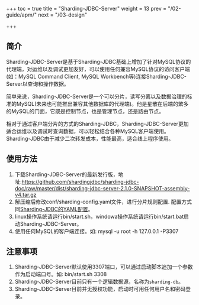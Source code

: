 +++
toc = true
title = "Sharding-JDBC-Server"
weight = 13
prev = "/02-guide/apm/"
next = "/03-design"

+++

## 简介

Sharding-JDBC-Server是基于Sharding-JDBC基础上增加了针对MySQL协议的代理端，对运维以及调试更加友好，可以使用任何兼容MySQL协议的访问客户端(如：MySQL Command Client, MySQL Workbench等)连接Sharding-JDBC-Server以查询和操作数据。

简单来说，Sharding-JDBC-Server是一个可以分片，读写分离以及数据治理的标准的MySQL(未来也可能推出兼容其他数据库的代理端)。他是星散在后端的繁多的MySQL的门面，它既是控制节点，也是管理节点，还是路由节点。

相对于通过客户端分片的方式的Sharding-JDBC，Sharding-JDBC-Server更加适合运维以及调试时查询数据，可以轻松结合各种MySQL客户端使用。Sharding-JDBC由于减少二次转发成本，性能最高，适合线上程序使用。

## 使用方法

1. 下载Sharding-JDBC-Server的最新发行版，地址:https://github.com/shardingjdbc/sharding-jdbc-doc/raw/master/dist/sharding-jdbc-server-2.1.0-SNAPSHOT-assembly-v4.tar.gz
2. 解压缩后修改conf/sharding-config.yaml文件，进行分片规则配置. 配置方式同[Sharding-JDBC的YAML配置](/02-guide/configuration/)。
3. linux操作系统请运行bin/start.sh，windowa操作系统请运行bin/start.bat启动Sharding-JDBC-Server。
4. 使用任何MySQL的客户端连接。如: mysql -u root -h 127.0.0.1 -P3307

## 注意事项

1. Sharding-JDBC-Server默认使用3307端口，可以通过启动脚本追加一个参数作为启动端口号。如: bin/start.sh 3308
2. Sharding-JDBC-Server目前只有一个逻辑数据源，名称为`sharding-db`。
3. Sharding-JDBC-Server目前并无授权功能，启动时可用任何用户名和密码登录。
